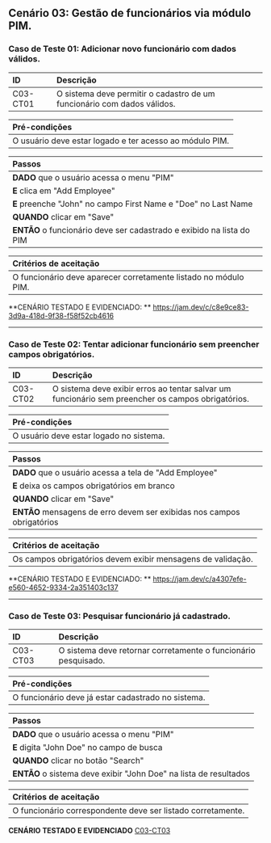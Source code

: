 ## Cenário 03: Gestão de funcionários via módulo PIM.

### Caso de Teste 01: Adicionar novo funcionário com dados válidos.

| ID       | Descrição                                                          |
| :------- | :----------------------------------------------------------------- |
| C03-CT01 | O sistema deve permitir o cadastro de um funcionário com dados válidos. |

| **Pré-condições**                                             |
| :------------------------------------------------------------ |
| O usuário deve estar logado e ter acesso ao módulo PIM.       |

| **Passos**                                                        |
| :---------------------------------------------------------------- |
| **DADO** que o usuário acessa o menu \"PIM\"                     |
| **E** clica em \"Add Employee\"                                  |
| **E** preenche \"John\" no campo First Name e \"Doe\" no Last Name |
| **QUANDO** clicar em \"Save\"                                    |
| **ENTÃO** o funcionário deve ser cadastrado e exibido na lista do PIM |

| **Critérios de aceitação**                                      |
| :-------------------------------------------------------------- |
| O funcionário deve aparecer corretamente listado no módulo PIM. |

**CENÁRIO TESTADO E EVIDENCIADO: **
https://jam.dev/c/c8e9ce83-3d9a-418d-9f38-f58f52cb4616

---

### Caso de Teste 02: Tentar adicionar funcionário sem preencher campos obrigatórios.

| ID       | Descrição                                                                  |
| :------- | :------------------------------------------------------------------------- |
| C03-CT02 | O sistema deve exibir erros ao tentar salvar um funcionário sem preencher os campos obrigatórios. |

| **Pré-condições**                                             |
| :------------------------------------------------------------ |
| O usuário deve estar logado no sistema.                       |

| **Passos**                                                        |
| :---------------------------------------------------------------- |
| **DADO** que o usuário acessa a tela de \"Add Employee\"          |
| **E** deixa os campos obrigatórios em branco                     |
| **QUANDO** clicar em \"Save\"                                    |
| **ENTÃO** mensagens de erro devem ser exibidas nos campos obrigatórios |

| **Critérios de aceitação**                                      |
| :-------------------------------------------------------------- |
| Os campos obrigatórios devem exibir mensagens de validação.     |

**CENÁRIO TESTADO E EVIDENCIADO: **
https://jam.dev/c/a4307efe-e560-4652-9334-2a351403c137

---

### Caso de Teste 03: Pesquisar funcionário já cadastrado.

| ID       | Descrição                                                  |
| :------- | :--------------------------------------------------------- |
| C03-CT03 | O sistema deve retornar corretamente o funcionário pesquisado. |

| **Pré-condições**                                             |
| :------------------------------------------------------------ |
| O funcionário deve já estar cadastrado no sistema.            |

| **Passos**                                                        |
| :---------------------------------------------------------------- |
| **DADO** que o usuário acessa o menu \"PIM\"                     |
| **E** digita \"John Doe\" no campo de busca                      |
| **QUANDO** clicar no botão \"Search\"                            |
| **ENTÃO** o sistema deve exibir \"John Doe\" na lista de resultados |

| **Critérios de aceitação**                                      |
| :-------------------------------------------------------------- |
| O funcionário correspondente deve ser listado corretamente.     |

**CENÁRIO TESTADO E EVIDENCIADO**
[C03-CT03](https://jam.dev/c/f46ec73f-8622-4751-812b-2beee5401404)
